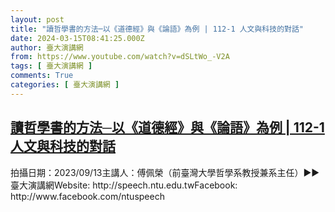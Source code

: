 ```yaml
---
layout: post
title: "讀哲學書的方法─以《道德經》與《論語》為例 | 112-1 人文與科技的對話"
date: 2024-03-15T08:41:25.000Z
author: 臺大演講網
from: https://www.youtube.com/watch?v=dSLtWo_-V2A
tags: [ 臺大演講網 ]
comments: True
categories: [ 臺大演講網 ]
---
```

<!--1710492085000-->
[讀哲學書的方法─以《道德經》與《論語》為例 | 112-1 人文與科技的對話](https://www.youtube.com/watch?v=dSLtWo_-V2A)
------

<div>
拍攝日期：2023/09/13主講人：傅佩榮（前臺灣大學哲學系教授兼系主任）►►臺大演講網Website: http://speech.ntu.edu.twFacebook: http://www.facebook.com/ntuspeech
</div>
